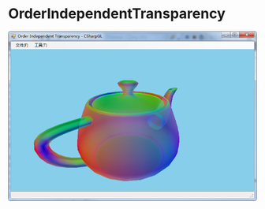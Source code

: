 ﻿# OrderIndependentTransparency

![OrderIndependentTransparency](OrderIndependentTransparency.png)

